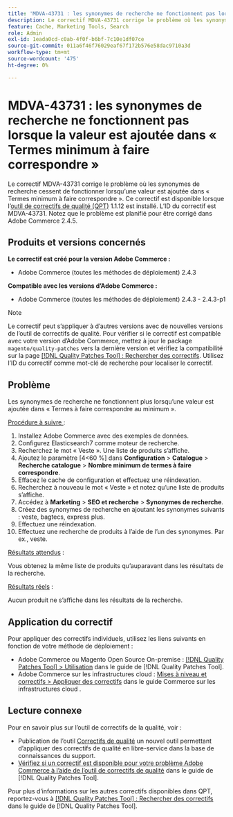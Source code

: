 ```yaml
---
title: 'MDVA-43731 : les synonymes de recherche ne fonctionnent pas lorsque la valeur est ajoutée dans « Termes minimum à faire correspondre »'
description: Le correctif MDVA-43731 corrige le problème où les synonymes de recherche cessent de fonctionner lorsqu’une valeur est ajoutée dans « Termes minimum à faire correspondre ». Ce correctif est disponible lorsque l’outil [Outil de correctifs de la qualité (QPT)](https://experienceleague.adobe.com/en/docs/commerce-operations/tools/quality-patches-tool/quality-patches-tool-to-self-serve-quality-patches) 1.1.12 est installé. L’ID du correctif est MDVA-43731. Notez que le problème est planifié pour être corrigé dans Adobe Commerce 2.4.5.
feature: Cache, Marketing Tools, Search
role: Admin
exl-id: 1eada0cd-c0ab-4f0f-b6bf-7c10e1df07ce
source-git-commit: 011a6f46f76029eaf67f172b576e58dac9710a3d
workflow-type: tm+mt
source-wordcount: '475'
ht-degree: 0%

---
```


# MDVA-43731 : les synonymes de recherche ne fonctionnent pas lorsque la valeur est ajoutée dans « Termes minimum à faire correspondre »

Le correctif MDVA-43731 corrige le problème où les synonymes de recherche cessent de fonctionner lorsqu’une valeur est ajoutée dans « Termes minimum à faire correspondre ». Ce correctif est disponible lorsque l’[outil de correctifs de qualité (QPT)](https://experienceleague.adobe.com/en/docs/commerce-operations/tools/quality-patches-tool/quality-patches-tool-to-self-serve-quality-patches) 1.1.12 est installé. L’ID du correctif est MDVA-43731. Notez que le problème est planifié pour être corrigé dans Adobe Commerce 2.4.5.

## Produits et versions concernés

**Le correctif est créé pour la version Adobe Commerce :**

* Adobe Commerce (toutes les méthodes de déploiement) 2.4.3

**Compatible avec les versions d’Adobe Commerce :**

* Adobe Commerce (toutes les méthodes de déploiement) 2.4.3 - 2.4.3-p1

>[!NOTE]
>
>Le correctif peut s’appliquer à d’autres versions avec de nouvelles versions de l’outil de correctifs de qualité. Pour vérifier si le correctif est compatible avec votre version d’Adobe Commerce, mettez à jour le package `magento/quality-patches` vers la dernière version et vérifiez la compatibilité sur la page [[!DNL Quality Patches Tool] : Rechercher des correctifs](https://experienceleague.adobe.com/en/docs/commerce-operations/tools/quality-patches-tool/quality-patches-tool-to-self-serve-quality-patches). Utilisez l’ID du correctif comme mot-clé de recherche pour localiser le correctif.

## Problème

Les synonymes de recherche ne fonctionnent plus lorsqu’une valeur est ajoutée dans « Termes à faire correspondre au minimum ».

<u>Procédure à suivre </u> :

1. Installez Adobe Commerce avec des exemples de données.
1. Configurez Elasticsearch7 comme moteur de recherche.
1. Recherchez le mot « Veste ». Une liste de produits s’affiche.
1. Ajoutez le paramètre [4&lt;60 %] dans **Configuration** > **Catalogue** > **Recherche catalogue** > **Nombre minimum de termes à faire correspondre**.
1. Effacez le cache de configuration et effectuez une réindexation.
1. Recherchez à nouveau le mot « Veste » et notez qu’une liste de produits s’affiche.
1. Accédez à **Marketing** > **SEO et recherche** > **Synonymes de recherche**.
1. Créez des synonymes de recherche en ajoutant les synonymes suivants : veste, bagtecs, express plus.
1. Effectuez une réindexation.
1. Effectuez une recherche de produits à l’aide de l’un des synonymes. Par ex., veste.

<u>Résultats attendus</u> :

Vous obtenez la même liste de produits qu’auparavant dans les résultats de la recherche.

<u>Résultats réels</u> :

Aucun produit ne s’affiche dans les résultats de la recherche.

## Application du correctif

Pour appliquer des correctifs individuels, utilisez les liens suivants en fonction de votre méthode de déploiement :

* Adobe Commerce ou Magento Open Source On-premise : [[!DNL Quality Patches Tool] > Utilisation](/help/tools/quality-patches-tool/usage.md) dans le guide de [!DNL Quality Patches Tool].
* Adobe Commerce sur les infrastructures cloud : [Mises à niveau et correctifs > Appliquer des correctifs](https://experienceleague.adobe.com/docs/commerce-cloud-service/user-guide/develop/upgrade/apply-patches.html) dans le guide Commerce sur les infrastructures cloud .

## Lecture connexe

Pour en savoir plus sur l’outil de correctifs de la qualité, voir :

* Publication de l’outil [Correctifs de qualité](https://experienceleague.adobe.com/en/docs/commerce-operations/tools/quality-patches-tool/quality-patches-tool-to-self-serve-quality-patches) un nouvel outil permettant d’appliquer des correctifs de qualité en libre-service dans la base de connaissances du support.
* [Vérifiez si un correctif est disponible pour votre problème Adobe Commerce à l’aide de l’outil de correctifs de qualité](/help/tools/quality-patches-tool/patches-available-in-qpt/check-patch-for-magento-issue-with-magento-quality-patches.md) dans le guide de [!DNL Quality Patches Tool].

Pour plus d’informations sur les autres correctifs disponibles dans QPT, reportez-vous à [[!DNL Quality Patches Tool] : Rechercher des correctifs](https://experienceleague.adobe.com/tools/commerce-quality-patches/index.html) dans le guide de [!DNL Quality Patches Tool].
